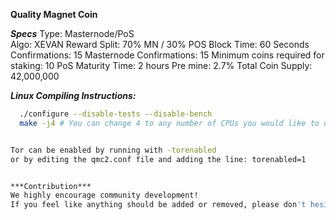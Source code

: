**Quality Magnet Coin** 

***Specs***
Type: Masternode/PoS<br />
Algo: XEVAN
Reward Split: 70% MN / 30% POS
Block Time: 60 Seconds
Confirmations: 15
Masternode Confirmations: 15
Minimum coins required for staking: 10
PoS Maturity Time: 2 hours
Pre mine: 2.7%
Total Coin Supply: 42,000,000


***Linux Compiling Instructions:***
```./autogen.sh
  ./configure --disable-tests --disable-bench
  make -j4 # You can change 4 to any number of CPUs you would like to use)```


Tor can be enabled by running with -torenabled
or by editing the qmc2.conf file and adding the line: torenabled=1


***Contribution***
We highly encourage community development!
If you feel like anything should be added or removed, please don't hesitate to create a pull request.
